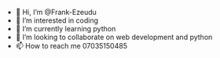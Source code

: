- 👋 Hi, I’m @Frank-Ezeudu
- 👀 I’m interested in coding
- 🌱 I’m currently learning python
- 💞️ I’m looking to collaborate on web development and python
- 📫 How to reach me 07035150485

<!---
Frank-Ezeudu/Frank-Ezeudu is a ✨ special ✨ repository because its `README.md` (this file) appears on your GitHub profile.
You can click the Preview link to take a look at your changes.
--->
